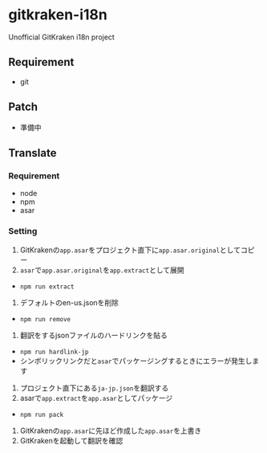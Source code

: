 # gitkraken-i18n
Unofficial GitKraken i18n project

## Requirement
- git

## Patch
- 準備中

## Translate

### Requirement
- node
- npm
- asar

### Setting

1. GitKrakenの`app.asar`をプロジェクト直下に`app.asar.original`としてコピー
1. `asar`で`app.asar.original`を`app.extract`として展開
 - `npm run extract`
1. デフォルトのen-us.jsonを削除
 - `npm run remove`
1. 翻訳をするjsonファイルのハードリンクを貼る
 - `npm run hardlink-jp`
 - シンボリックリンクだと`asar`でパッケージングするときにエラーが発生します
1. プロジェクト直下にある`ja-jp.json`を翻訳する
1. asarで`app.extract`を`app.asar`としてパッケージ
 - `npm run pack`
1. GitKrakenの`app.asar`に先ほど作成した`app.asar`を上書き
1. GitKrakenを起動して翻訳を確認